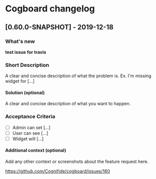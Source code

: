 # Cogboard changelog

## [0.60.0-SNAPSHOT] - 2019-12-18
### What's new

**test issue for travis**
### Short Description
A clear and concise description of what the problem is. Ex. I'm missing widget for [...]

#### Solution (optional)
A clear and concise description of what you want to happen.

### Acceptance Criteria
 - [ ] Admin can set [...]
 - [ ] User can see [...]
 - [ ] Widget will [...]

#### Additional context (optional)
Add any other context or screenshots about the feature request here.


https://github.com/Cognifide/cogboard/issues/160

